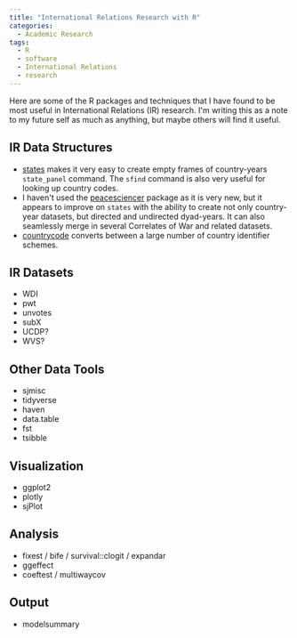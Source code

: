 ```yaml
---
title: "International Relations Research with R"
categories:
  - Academic Research
tags:
  - R
  - software
  - International Relations
  - research
---
```


Here are some of the R packages and techniques that I have found to be most useful in International Relations (IR) research. I'm writing this as a note to my future self as much as anything, but maybe others will find it useful.

## IR Data Structures

- [states](https://github.com/andybega/states) makes it very easy to create empty frames of country-years `state_panel` command. The `sfind` command is also very useful for looking up country codes.
- I haven't used the [peacesciencer](https://github.com/svmiller/peacesciencer) package as it is very new, but it appears to improve on `states` with the ability to create not only country-year datasets, but directed and undirected dyad-years. It can also seamlessly merge in several Correlates of War and related datasets. 
- [countrycode](https://github.com/vincentarelbundock/countrycode) converts between a large number of country identifier schemes.


## IR Datasets

- WDI
- pwt
- unvotes
- subX
- UCDP?
- WVS?

## Other Data Tools

- sjmisc
- tidyverse
- haven
- data.table
- fst
- tsibble

## Visualization

- ggplot2
- plotly
- sjPlot

## Analysis

- fixest / bife / survival::clogit / expandar
- ggeffect
- coeftest / multiwaycov

## Output

- modelsummary
